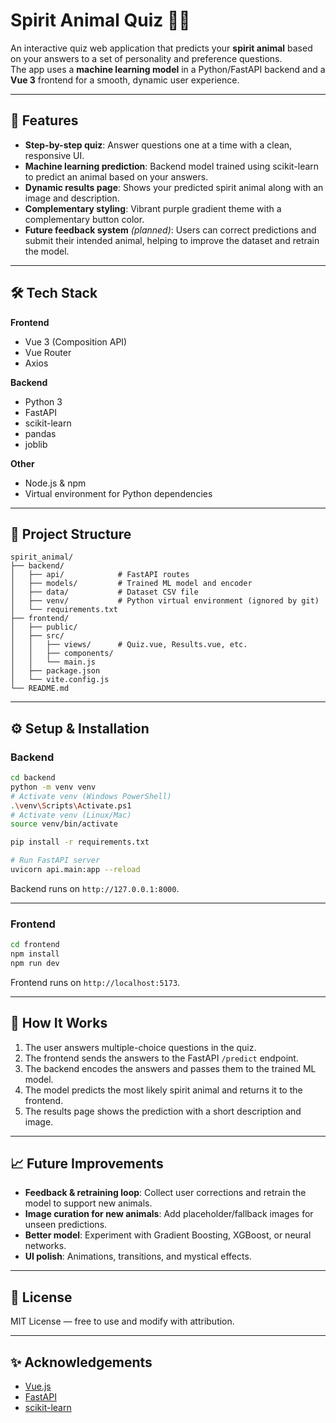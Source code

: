 # Spirit Animal Quiz 🦊✨

An interactive quiz web application that predicts your **spirit animal** based on your answers to a set of personality and preference questions.  
The app uses a **machine learning model** in a Python/FastAPI backend and a **Vue 3** frontend for a smooth, dynamic user experience.

---

## 🚀 Features
- **Step-by-step quiz**: Answer questions one at a time with a clean, responsive UI.
- **Machine learning prediction**: Backend model trained using scikit-learn to predict an animal based on your answers.
- **Dynamic results page**: Shows your predicted spirit animal along with an image and description.
- **Complementary styling**: Vibrant purple gradient theme with a complementary button color.
- **Future feedback system** *(planned)*: Users can correct predictions and submit their intended animal, helping to improve the dataset and retrain the model.

---

## 🛠️ Tech Stack
**Frontend**
- Vue 3 (Composition API)
- Vue Router
- Axios

**Backend**
- Python 3
- FastAPI
- scikit-learn
- pandas
- joblib

**Other**
- Node.js & npm
- Virtual environment for Python dependencies

---

## 📂 Project Structure
```
spirit_animal/
├── backend/
│   ├── api/            # FastAPI routes
│   ├── models/         # Trained ML model and encoder
│   ├── data/           # Dataset CSV file
│   ├── venv/           # Python virtual environment (ignored by git)
│   └── requirements.txt
├── frontend/
│   ├── public/
│   ├── src/
│   │   ├── views/      # Quiz.vue, Results.vue, etc.
│   │   ├── components/
│   │   └── main.js
│   ├── package.json
│   └── vite.config.js
└── README.md
```

---

## ⚙️ Setup & Installation

### Backend
```bash
cd backend
python -m venv venv
# Activate venv (Windows PowerShell)
.\venv\Scripts\Activate.ps1
# Activate venv (Linux/Mac)
source venv/bin/activate

pip install -r requirements.txt

# Run FastAPI server
uvicorn api.main:app --reload
```
Backend runs on `http://127.0.0.1:8000`.

---

### Frontend
```bash
cd frontend
npm install
npm run dev
```
Frontend runs on `http://localhost:5173`.

---

## 🧠 How It Works
1. The user answers multiple-choice questions in the quiz.
2. The frontend sends the answers to the FastAPI `/predict` endpoint.
3. The backend encodes the answers and passes them to the trained ML model.
4. The model predicts the most likely spirit animal and returns it to the frontend.
5. The results page shows the prediction with a short description and image.

---

## 📈 Future Improvements
- **Feedback & retraining loop**: Collect user corrections and retrain the model to support new animals.
- **Image curation for new animals**: Add placeholder/fallback images for unseen predictions.
- **Better model**: Experiment with Gradient Boosting, XGBoost, or neural networks.
- **UI polish**: Animations, transitions, and mystical effects.

---

## 📜 License
MIT License — free to use and modify with attribution.

---

## ✨ Acknowledgements
- [Vue.js](https://vuejs.org/)
- [FastAPI](https://fastapi.tiangolo.com/)
- [scikit-learn](https://scikit-learn.org/)
